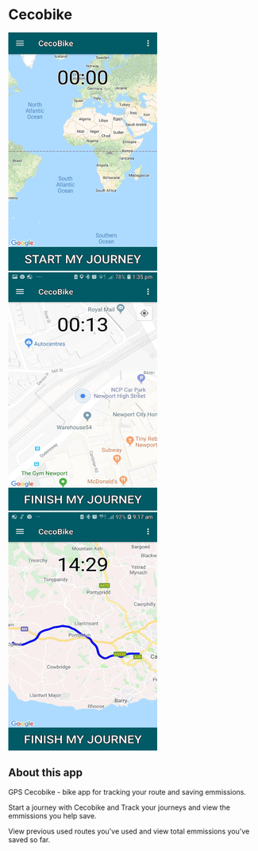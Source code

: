# Cecobike
<!--![](/Screenshots%20of%20App/FirstScreenshot.png)-->
<img src="/Screenshots%20of%20App/FirstScreenshot.png" width="300" height="480">
<img src="/Screenshots%20of%20App/SecondScreenshot.png" width="300" height="480">
<img src="/Screenshots%20of%20App/Thirdscreenshot3.png" width="300" height="480">

## About this app

GPS Cecobike - bike app for tracking your route and saving emmissions.

Start a journey with Cecobike and Track your journeys and view the emmissions you help save. 

View previous used routes you've used and view total emmissions you've saved so far.

